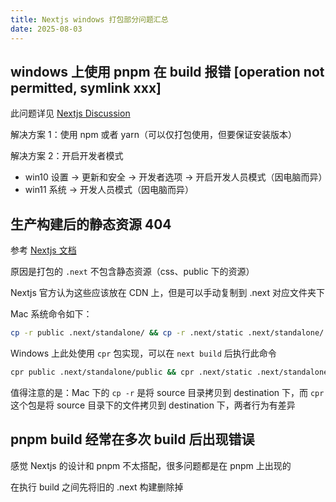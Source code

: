 ```yaml
---
title: Nextjs windows 打包部分问题汇总
date: 2025-08-03
---
```


## windows 上使用 pnpm 在 build 报错 [operation not permitted, symlink xxx]

此问题详见 [Nextjs Discussion](https://github.com/vercel/next.js/discussions/52244)

解决方案 1：使用 npm 或者 yarn（可以仅打包使用，但要保证安装版本）

解决方案 2：开启开发者模式

- win10 设置 -> 更新和安全 -> 开发者选项 -> 开启开发人员模式（因电脑而异）
- win11 系统 -> 开发人员模式（因电脑而异）

## 生产构建后的静态资源 404

参考 [Nextjs 文档](https://nextjs.org/docs/advanced-features/output-file-tracing)

原因是打包的 `.next` 不包含静态资源（css、public 下的资源）

Nextjs 官方认为这些应该放在 CDN 上，但是可以手动复制到 .next 对应文件夹下

Mac 系统命令如下：

```bash
cp -r public .next/standalone/ && cp -r .next/static .next/standalone/.next/
```

Windows 上此处使用 `cpr` 包实现，可以在 `next build` 后执行此命令

```bash
cpr public .next/standalone/public && cpr .next/static .next/standalone/.next/static
```

值得注意的是：Mac 下的 `cp -r` 是将 source 目录拷贝到 destination 下，而 `cpr` 这个包是将 source 目录下的文件拷贝到 destination 下，两者行为有差异

## pnpm build 经常在多次 build 后出现错误

感觉 Nextjs 的设计和 pnpm 不太搭配，很多问题都是在 pnpm 上出现的

在执行 build 之间先将旧的 .next 构建删除掉
